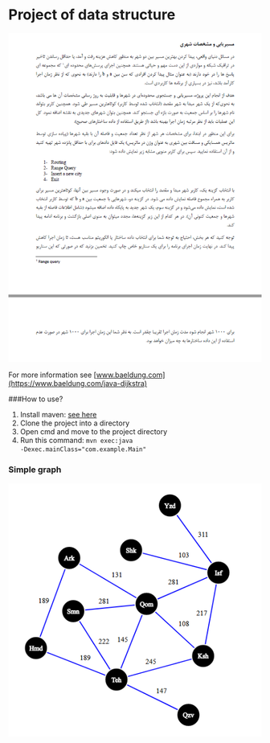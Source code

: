 # Project of data structure
![project](pictures/project.png)

For more information see [www.baeldung.com](https://www.baeldung.com/java-dijkstra)

###How to use?
1. Install maven: [see here](https://www.javatpoint.com/how-to-install-maven)
2. Clone the project into a directory   
3. Open cmd and move to the project directory
4. Run this command: <code>mvn exec:java -Dexec.mainClass="com.example.Main"</code>

### Simple graph
![Graph](pictures/graph.png)
